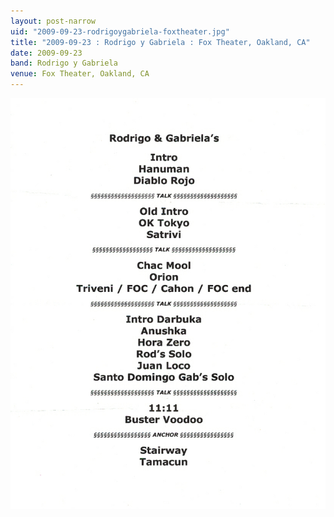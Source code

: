 ```yaml
---
layout: post-narrow
uid: "2009-09-23-rodrigoygabriela-foxtheater.jpg"
title: "2009-09-23 : Rodrigo y Gabriela : Fox Theater, Oakland, CA"
date: 2009-09-23
band: Rodrigo y Gabriela
venue: Fox Theater, Oakland, CA
---
```


<div class="showcase">
  <img src="/img/2009/09/20090923-RodrigoYGabriela-FoxTheater.jpg" alt="2009-09-23-rodrigoygabriela-foxtheater.jpg">
</div>
